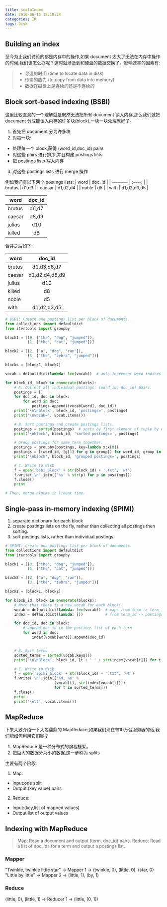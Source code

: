 ```yaml
---
title: scalaIndex
date: 2016-06-15 18:18:24
categories: IR
tags: Disk
---
```


## Building an index

至今为止我们讨论的都是内存中的操作,如果 document 太大了无法在内存中操作的时候,我们该怎么办呢？这时就涉及到和硬盘的数据交换了。影响效率的因素有:

> * 寻道的时间 (time to locate data in disk)
> * 传输的能力 (to copy from data into memory)
> * 数据在磁盘上是连续的还是不连续的

## Block sort-based indexing (BSBI)

这里比较直观的一个理解就是既然无法把所有 document 读入内存,那么我们就把 document 分成能读入内存的许多块(block),一块一块处理就好了。

1. 首先把 document 分为许多块
2. 对每一块:
* 处理每一个 block,获得 (word_id,doc_id) pairs
* 对这些 pairs 进行排序,并且构建 postings lists
* 把 postings lists 写入内存
3. 对这些 postings lists 进行 merge 操作

例如我们有以下两个 postings lists:
| word        | doc_id |
| --------   | :----:  |
| brutus     | d1,d3 |
| caesar        | d1,d2,d4   |
| noble        |  d5  |
| with        |  d1,d2,d3,d5  |

| word        | doc_id |
| --------   | :----:  |
| brutus     | d6,d7 |
| caesar        | d8,d9   |
| julius        |  d10  |
| killed        |  d8  |

合并之后如下:

| word        | doc_id |
| --------   | :----:  |
| brutus     | d1,d3,d6,d7 |
| caesar        | d1,d2,d4,d8,d9   |
| julius        |  d10  |
| killed        |  d8  |
| noble        |  d5  |
| with        |  d1,d2,d3,d5  |

```python
# BSBI: Create one postings list per block of documents.
from collections import defaultdict
from itertools import groupby

block1 = [(0, ["the", "dog", "jumped"]),
          (1, ["the", "cat", "jumped"])]

block2 = [(2, ["a", "dog", "ran"]),
          (3, ["the", "zebra", "jumped"])]

blocks = [block1, block2]

vocab = defaultdict(lambda: len(vocab))  # auto-increment word indices

for block_id, block in enumerate(blocks):
    # A. Collect all individual postings: (word_id, doc_id) pairs.
    postings = []
    for doc_id, doc in block:
        for word in doc:
            postings.append((vocab[word], doc_id))
    print('\n\nblock', block_id, 'postings=', postings)
    print('\nvocab=', vocab.items())

    # B. Sort postings and create postings lists.
    postings = sorted(postings)  # sorts by first element of tuple by default
    print('\nblock', block_id, 'sorted postings=', postings)

    # Group postings for same term together.
    postings = groupby(postings, key=lambda x:x[0])
    postings = [(word_id, [g[1] for g in group]) for word_id, group in postings]
    print('\nblock', block_id, 'grouped postings=', postings)

    # C. Write to disk
    f = open('bsbi_block' + str(block_id) + '.txt', 'wt')
    f.write('\n'.join(['%s' % str(p) for p in postings]))
    f.close()
    print

# Then, merge blocks in linear time.
```

## Single-pass in-memory indexing (SPIMI)

1. separate dictionary for each block
2. create postings lists on the fly, rather than collecting all postings then sorting.
3. sort postings lists, rather than individual postings

```python
# SPIMI: Create one postings list per block of documents.
from collections import defaultdict
from itertools import groupby

block1 = [(0, ["the", "dog", "jumped"]),
          (1, ["the", "cat", "jumped"])]

block2 = [(2, ["a", "dog", "ran"]),
          (3, ["the", "zebra", "jumped"])]

blocks = [block1, block2]

for block_id, block in enumerate(blocks):
    # Note that there is a new vocab for each block!
    vocab = defaultdict(lambda: len(vocab))  # maps from term -> term_id
    index = defaultdict(lambda: [])          # from term_id -> postings list

    for doc_id, doc in block:
        # append doc_id to the postings list of each term
        for word in doc:
            index[vocab[word]].append(doc_id)


    # B. Sort terms
    sorted_terms = sorted(vocab.keys())
    print('\n\nBlock', block_id, [t + ' ' + str(index[vocab[t]]) for t in sorted_terms])

    # C. Write to disk
    f = open('spimi_block' + str(block_id) + '.txt', 'wt')
    f.write('\n'.join(['%d, %s' %
                      (vocab[t], str(index[vocab[t]]))
                      for t in sorted_terms]))
    f.close()
    print
    print('\n\t', vocab.items())
```

## MapReduce

下来大致介绍一下大名鼎鼎的 MapReduce,如果我们现在有10万台服务器的话,我们能如何利用它们呢？

1. MapReduce 是一种分布式的编程框架。
2. 把巨大的数据分为小的数据,这一步称为 splits

主要有两个阶段:

1. Map:
* Input:one split
* Output:(key,value) pairs
2. Reduce:
* Input:(key,list of mapped values)
* Output:list of output values

## Indexing with MapReduce

> Map: Read a document and output (term, doc_id) pairs.
> Reduce: Read a list of doc_ids for a term and output a postings list.

### Mapper

"Twinkle, twinkle little star" → Mapper 1 → (twinkle, 0), (little, 0), (star, 0)
"Little by little" → Mapper 2 → (little, 1), (by, 1)

### Reduce
(little, 0), (little, 1) → Reducer 1 → (little, [0, 1])
